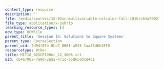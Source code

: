 ```yaml
---
content_type: resource
description: ''
file: /media/courses/18-02sc-multivariable-calculus-fall-2010/c64a70027a9d2aa2471cb5d650dce4c1_MIT18_02SCF10Rec_12_300k.srt
file_type: application/x-subrip
learning_resource_types: []
ocw_type: OCWFile
parent_title: 'Session 14: Solutions to Square Systems'
parent_type: CourseSection
parent_uid: 7d94f07b-8bc7-0601-a943-1aa48d6b4518
resourcetype: Other
title: MIT18_02SCF10Rec_12_300k.srt
uid: c64a7002-7a9d-2aa2-471c-b5d650dce4c1
---
```

